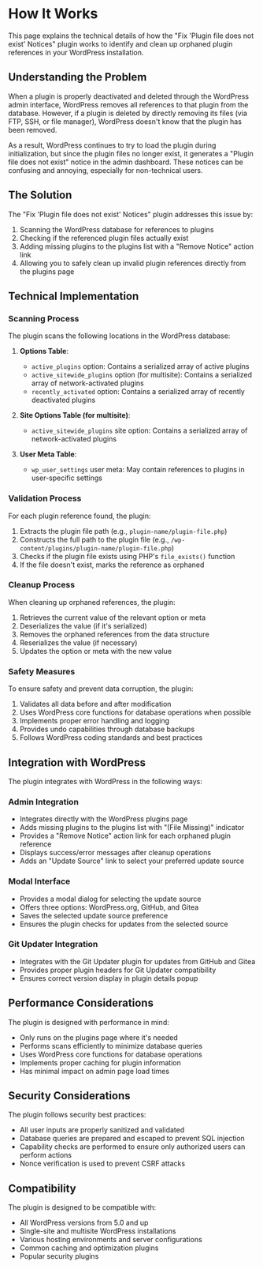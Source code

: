 # How It Works

This page explains the technical details of how the "Fix 'Plugin file does not exist' Notices" plugin works to identify and clean up orphaned plugin references in your WordPress installation.

## Understanding the Problem

When a plugin is properly deactivated and deleted through the WordPress admin interface, WordPress removes all references to that plugin from the database. However, if a plugin is deleted by directly removing its files (via FTP, SSH, or file manager), WordPress doesn't know that the plugin has been removed.

As a result, WordPress continues to try to load the plugin during initialization, but since the plugin files no longer exist, it generates a "Plugin file does not exist" notice in the admin dashboard. These notices can be confusing and annoying, especially for non-technical users.

## The Solution

The "Fix 'Plugin file does not exist' Notices" plugin addresses this issue by:

1. Scanning the WordPress database for references to plugins
2. Checking if the referenced plugin files actually exist
3. Adding missing plugins to the plugins list with a "Remove Notice" action link
4. Allowing you to safely clean up invalid plugin references directly from the plugins page

## Technical Implementation

### Scanning Process

The plugin scans the following locations in the WordPress database:

1. **Options Table**:
   - `active_plugins` option: Contains a serialized array of active plugins
   - `active_sitewide_plugins` option (for multisite): Contains a serialized array of network-activated plugins
   - `recently_activated` option: Contains a serialized array of recently deactivated plugins

2. **Site Options Table (for multisite)**:
   - `active_sitewide_plugins` site option: Contains a serialized array of network-activated plugins

3. **User Meta Table**:
   - `wp_user_settings` user meta: May contain references to plugins in user-specific settings

### Validation Process

For each plugin reference found, the plugin:

1. Extracts the plugin file path (e.g., `plugin-name/plugin-file.php`)
2. Constructs the full path to the plugin file (e.g., `/wp-content/plugins/plugin-name/plugin-file.php`)
3. Checks if the plugin file exists using PHP's `file_exists()` function
4. If the file doesn't exist, marks the reference as orphaned

### Cleanup Process

When cleaning up orphaned references, the plugin:

1. Retrieves the current value of the relevant option or meta
2. Deserializes the value (if it's serialized)
3. Removes the orphaned references from the data structure
4. Reserializes the value (if necessary)
5. Updates the option or meta with the new value

### Safety Measures

To ensure safety and prevent data corruption, the plugin:

1. Validates all data before and after modification
2. Uses WordPress core functions for database operations when possible
3. Implements proper error handling and logging
4. Provides undo capabilities through database backups
5. Follows WordPress coding standards and best practices

## Integration with WordPress

The plugin integrates with WordPress in the following ways:

### Admin Integration

- Integrates directly with the WordPress plugins page
- Adds missing plugins to the plugins list with "(File Missing)" indicator
- Provides a "Remove Notice" action link for each orphaned plugin reference
- Displays success/error messages after cleanup operations
- Adds an "Update Source" link to select your preferred update source

### Modal Interface

- Provides a modal dialog for selecting the update source
- Offers three options: WordPress.org, GitHub, and Gitea
- Saves the selected update source preference
- Ensures the plugin checks for updates from the selected source

### Git Updater Integration

- Integrates with the Git Updater plugin for updates from GitHub and Gitea
- Provides proper plugin headers for Git Updater compatibility
- Ensures correct version display in plugin details popup

## Performance Considerations

The plugin is designed with performance in mind:

- Only runs on the plugins page where it's needed
- Performs scans efficiently to minimize database queries
- Uses WordPress core functions for database operations
- Implements proper caching for plugin information
- Has minimal impact on admin page load times

## Security Considerations

The plugin follows security best practices:

- All user inputs are properly sanitized and validated
- Database queries are prepared and escaped to prevent SQL injection
- Capability checks are performed to ensure only authorized users can perform actions
- Nonce verification is used to prevent CSRF attacks

## Compatibility

The plugin is designed to be compatible with:

- All WordPress versions from 5.0 and up
- Single-site and multisite WordPress installations
- Various hosting environments and server configurations
- Common caching and optimization plugins
- Popular security plugins
